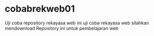 # cobabrekweb01
Uji coba repository rekayasa web
ini uji coba rekayasa web
silahkan mendownload Repository ini untuk pembelajaran web
